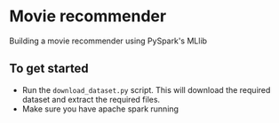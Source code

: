 # Movie recommender

Building a movie recommender using PySpark's MLlib

## To get started
* Run the `download_dataset.py` script. This will download the required dataset and extract the required files.
* Make sure you have apache spark running